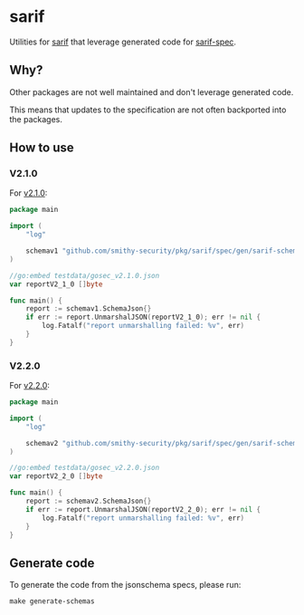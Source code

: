 # sarif

Utilities for [sarif](https://sarifweb.azurewebsites.net/) that leverage generated code for 
[sarif-spec](https://github.com/oasis-tcs/sarif-spec/tree/main).

## Why?

Other packages are not well maintained and don't leverage generated code.

This means that updates to the specification are not often backported into the packages.

## How to use

### V2.1.0
For [v2.1.0](https://github.com/oasis-tcs/sarif-spec/tree/main/sarif-2.1):

```go
package main

import (
	"log"

	schemav1 "github.com/smithy-security/pkg/sarif/spec/gen/sarif-schema/v2-1-0"
)

//go:embed testdata/gosec_v2.1.0.json
var reportV2_1_0 []byte

func main() {
	report := schemav1.SchemaJson{}
	if err := report.UnmarshalJSON(reportV2_1_0); err != nil {
		log.Fatalf("report unmarshalling failed: %v", err)
	}
}
```

### V2.2.0
For [v2.2.0](https://github.com/oasis-tcs/sarif-spec/tree/main/sarif-2.2):

```go
package main

import (
	"log"

	schemav2 "github.com/smithy-security/pkg/sarif/spec/gen/sarif-schema/v2-2-0"
)

//go:embed testdata/gosec_v2.2.0.json
var reportV2_2_0 []byte

func main() {
	report := schemav2.SchemaJson{}
	if err := report.UnmarshalJSON(reportV2_2_0); err != nil {
		log.Fatalf("report unmarshalling failed: %v", err)
	}
}
```

## Generate code

To generate the code from the jsonschema specs, please run:

```shell
make generate-schemas
```